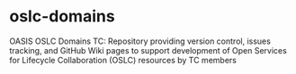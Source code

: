 # oslc-domains
OASIS OSLC Domains TC: Repository providing version control, issues tracking, and GitHub Wiki pages to support development of Open Services for Lifecycle Collaboration (OSLC) resources by TC members
